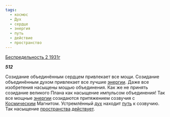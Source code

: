 ```yaml
---
tags:
  - космос
  - Дух
  - сердце
  - энергия
  - путь
  - действие
  - пространство
---
```

[Беспредельность 2 1931г](https://127.0.0.1:4002/agni/1931)

___512___

Созидание объединённым сердцем привлекает все мощи. Созидание объединённым духом привлекает все лучшие [энергии](../../../tags/#энергия). Даже все изобретения насыщены мощью объединения. Как же не принять созидание великого Плана как насыщение импульсом объединения! Так все мощные [энергии](../../../tags/#энергия) созидаются притяжением созвучия с [Космическим](../../../tags/#космос) Магнитом. Устремлённый [дух](../../../tags/#Дух) находит [путь](../../../tags/#путь) к созвучию. Так насыщение [пространства](../../../tags/#пространство) [действует](../../../tags/#действие).   

